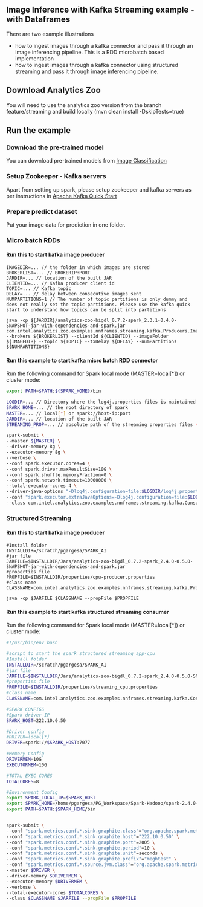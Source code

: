 ## Image Inference with Kafka Streaming example - with Dataframes
There are two example illustrations
* how to ingest images through a kafka connector and pass it through an image inferencing pipeline. This is a RDD microbatch based implementation
* how to ingest images through a kafka connector using structured streaming and pass it through image inferencing pipeline.

## Download Analytics Zoo
You will need to use the analytics zoo version from the branch feature/streaming and build locally (mvn clean install -DskipTests=true)
## Run the example
### Download the pre-trained model
You can download pre-trained models from [Image Classification](https://github.com/intel-analytics/analytics-zoo/blob/master/docs/docs/ProgrammingGuide/image-classification.md)

### Setup Zookeeper - Kafka servers
Apart from setting up spark, please setup zookeeper and kafka servers as per instructions in [Apache Kafka Quick Start](https://kafka.apache.org/quickstart) 

### Prepare predict dataset
Put your image data for prediction in one folder.

### Micro batch RDDs

#### Run this to start kafka image producer
```shell
IMAGEDIR=... // the folder in which images are stored
BROKERLIST=... // BROKERIP:PORT
JARDIR=... // location of the built JAR
CLIENTID=... // Kafka producer client id
TOPIC=... // Kafka topic
DELAY=... // delay between consecutive images sent
NUMPARTITIONS=1 // The number of topic partitions is only dummy and does not really set the topic partitions. Please use the kafka quick start to understand how topics can be split into partitions

java -cp ${JARDIR}/analytics-zoo-bigdl_0.7.2-spark_2.3.1-0.4.0-SNAPSHOT-jar-with-dependencies-and-spark.jar com.intel.analytics.zoo.examples.nnframes.streaming.kafka.Producers.ImageProducer --brokers ${BROKERLIST} --clientId ${CLIENTID} --imageFolder ${IMAGEDIR} --topic ${TOPIC} --txDelay ${DELAY} --numPartitions ${NUMPARTITIONS}
```

#### Run this example to start kafka micro batch RDD connector
Run the following command for Spark local mode (MASTER=local[*]) or cluster mode:
```bash
export PATH=$PATH:${SPARK_HOME}/bin 

LOGDIR=... // Directory where the log4j.properties files is maintained (sample log properties file in zoo/src/resources/)
SPARK_HOME=... // the root directory of spark
MASTER=... // local[*] or spark://host-ip:port
JARDIR=... // location of the built JAR
STREAMING_PROP=... // absolute path of the streaming properties files (sample properties file in zoo/src/resources/). Please change the paths and parameters in the streaming properties files before execution

spark-submit \
--master ${MASTER} \
--driver-memory 8g \
--executor-memory 8g \
--verbose \
--conf spark.executor.cores=4 \
--conf spark.driver.maxResultSize=10G \
--conf spark.shuffle.memoryFraction=0 \
--conf spark.network.timeout=10000000 \
--total-executor-cores 4 \
--driver-java-options "-Dlog4j.configuration=file:$LOGDIR/log4j.properties" \
--conf "spark.executor.extraJavaOptions=-Dlog4j.configuration=file:$LOGDIR/log4j.properties" \
--class com.intel.analytics.zoo.examples.nnframes.streaming.kafka.Consumers.ImageConsumeAndInference ${JARDIR}/analytics-zoo-bigdl_0.7.2-spark_2.3.1-0.4.0-SNAPSHOT-jar-with-dependencies-and-spark.jar --propFile ${STREAMING_PROP}
```
### Structured Streaming

#### Run this to start kafka image producer
```shell
#Install folder
INSTALLDIR=/scratch/pgargesa/SPARK_AI
#jar file
JARFILE=$INSTALLDIR/Jars/analytics-zoo-bigdl_0.7.2-spark_2.4.0-0.5.0-SNAPSHOT-jar-with-dependencies-and-spark.jar
#properties file
PROPFILE=$INSTALLDIR/properties/cpu-producer.properties
#class name
CLASSNAME=com.intel.analytics.zoo.examples.nnframes.streaming.kafka.Producers.ImageStructuredProducer

java -cp $JARFILE $CLASSNAME --propFile $PROPFILE
```

#### Run this example to start kafka structured streaming consumer
Run the following command for Spark local mode (MASTER=local[*]) or cluster mode:
```bash
#!/usr/bin/env bash

#script to start the spark structured streaming app-cpu
#Install folder
INSTALLDIR=/scratch/pgargesa/SPARK_AI
#jar file
JARFILE=$INSTALLDIR/Jars/analytics-zoo-bigdl_0.7.2-spark_2.4.0-0.5.0-SNAPSHOT-jar-with-dependencies.jar
#properties file
PROPFILE=$INSTALLDIR/properties/streaming_cpu.properties
#class name
CLASSNAME=com.intel.analytics.zoo.examples.nnframes.streaming.kafka.Consumers.ImageStructuredConsumer

#SPARK CONFIGS
#Spark driver IP
SPARK_HOST=222.10.0.50

#Driver config
#DRIVER=local[*]
DRIVER=spark://$SPARK_HOST:7077

#Memory Config
DRIVERMEM=10G
EXECUTORMEM=10G

#TOTAL EXEC CORES
TOTALCORES=8

#Environment Config
export SPARK_LOCAL_IP=$SPARK_HOST
export SPARK_HOME=/home/pgargesa/PG_Workspace/Spark-Hadoop/spark-2.4.0-bin-hadoop2.7
export PATH=$PATH:$SPARK_HOME/bin


spark-submit \
--conf "spark.metrics.conf.*.sink.graphite.class"="org.apache.spark.metrics.sink.GraphiteSink" \
--conf "spark.metrics.conf.*.sink.graphite.host"="222.10.0.50" \
--conf "spark.metrics.conf.*.sink.graphite.port"=2005 \
--conf "spark.metrics.conf.*.sink.graphite.period"=10 \
--conf "spark.metrics.conf.*.sink.graphite.unit"=seconds \
--conf "spark.metrics.conf.*.sink.graphite.prefix"="meghtest" \
--conf "spark.metrics.conf.*.source.jvm.class"="org.apache.spark.metrics.source.JvmSource" \
--master $DRIVER \
--driver-memory $DRIVERMEM \
--executor-memory $DRIVERMEM \
--verbose \
--total-executor-cores $TOTALCORES \
--class $CLASSNAME $JARFILE --propFile $PROPFILE
```
